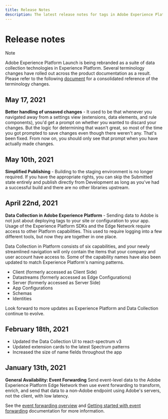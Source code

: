 ```yaml
---
title: Release Notes
description: The latest release notes for tags in Adobe Experience Platform.
---
```

# Release notes

>[!NOTE]
>
>Adobe Experience Platform Launch is being rebranded as a suite of data collection technologies in Experience Platform. Several terminology changes have rolled out across the product documentation as a result. Please refer to the following [document](../launch-term-updates.md) for a consolidated reference of the terminology changes.

## May 17, 2021

**Better handling of unsaved changes** - It used to be that whenever you navigated away from a settings view (extensions, data elements, and rule components), you'd get a prompt on whether you wanted to discard your changes. But the logic for determining that wasn't great, so most of the time you got prompted to save changes even though there weren't any.  That's been fixed.  From now on, you should only see that prompt when you have actually made changes.

## May 10th, 2021

**Simplified Publishing** - Building to the staging environment is no longer required.  If you have the appropriate rights, you can skip the Submitted state entirely and publish directly from Development as long as you’ve had a successful build and there are no other libraries upstream.

## April 22nd, 2021

**Data Collection in Adobe Experience Platform** - Sending data to Adobe is not just about deploying tags to your site or configuration to your app.  Usage of the Experience Platform SDKs and the Edge Network require access to other Platform capabilities.  This used to require logging into a few different tools, but now they are together in one place.

Data Collection in Platform consists of six capabilities, and your newly streamlined navigation will only contain the items that your company and user account have access to.  Some of the capability names have also been updated to match Experience Platform's naming patterns.

* Client (formerly accessed as Client Side)
* Datastreams (formerly accessed as Edge Configurations)
* Server (formerly accessed as Server Side)
* App Configurations
* Schemas
* Identities

Look forward to more updates as Experience Platform and Data Collection continue to evolve.

## February 18th, 2021

* Updated the Data Collection UI to react-spectrum v3
* Updated extension cards to the latest Spectrum patterns
* Increased the size of name fields throughout the app

## January 13th, 2021

**General Availability: Event Forwarding** Send event-level data to the Adobe Experience Platform Edge Network then use event forwarding to transform, enrich, and send that data to a non-Adobe endpoint using Adobe's servers, not the client, with low latency.

See the [event forwarding overview](https://experienceleague.adobe.com/docs/launch/using/server-side-info/server-side-overview.html?lang=en#server-side-info) and [Getting started with event forwarding](https://experienceleague.adobe.com/docs/launch/using/server-side-info/server-side-getting-started.html?lang=en#server-side-info) documentation for more information.
